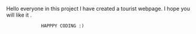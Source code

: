 Hello everyone in this  project I have created a tourist webpage. I hope you will like it .


                 HAPPPY CODING :)
